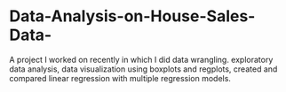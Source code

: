 # Data-Analysis-on-House-Sales-Data-
A project I worked on recently in which I did data wrangling. exploratory data analysis, data visualization using boxplots and regplots, created and compared linear regression with multiple regression models. 
